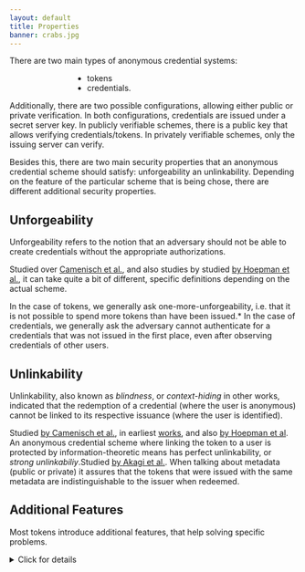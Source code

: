 ```yaml
---
layout: default
title: Properties
banner: crabs.jpg
---
```

<style>

details > *:not(summary){
  margin-left: 2em;
}

ul,li {
  margin-left: 4em;
}

</style>

There are two main types of anonymous credential systems:
- tokens
- credentials.

Additionally, there are two possible configurations, allowing either public or private verification.
In both configurations, credentials are issued under a secret server key. In publicly verifiable schemes, there is a public key that allows verifying credentials/tokens. In privately verifiable schemes, only the issuing server can verify.


Besides this, there are two main security properties that an anonymous credential scheme should satisfy: unforgeability an unlinkability. Depending on the feature of the particular scheme that is being chose, there are different additional security properties.
## Unforgeability

Unforgeability refers to the notion that an adversary should not be able to create credentials without the appropriate authorizations.

Studied over [Camenisch et al.](https://eprint.iacr.org/2015/580.pdf), and also studies by studied [by Hoepman et al.](https://eprint.iacr.org/2015/842.pdf), it can take quite a bit of different, specific definitions depending on the actual scheme.

In the case of tokens, we generally ask one-more-unforgeability, i.e. that it is not possible to spend more tokens than have been issued.*
In the case of credentials, we generally ask the adversary cannot authenticate for a credentials that was not issued in the first place, even after observing credentials of other users.


## Unlinkability


Unlinkability, also known as *blindness*, or *context-hiding* in other works, indicated that the redemption of a credential (where the user is anonymous) cannot be linked to its respective issuance (where the user is identified).


Studied [by Camenisch et al.](https://eprint.iacr.org/2015/580.pdf), in earliest [works](https://eprint.iacr.org/2013/179.pdf), and also [by Hoepman et al](https://eprint.iacr.org/2015/842.pdf).
An anonymous credential scheme where linking the token to a user is protected
by information-theoretic means has perfect unlinkability, or *strong unlinkabiliy*.Studied [by Akagi et al.](https://www.researchgate.net/publication/220797020_An_Efficient_Anonymous_Credential_System).
When talking about metadata (public or private) it assures that the tokens that
were issued with the same metadata are indistinguishable to the issuer when
redeemed.



## Additional Features

Most tokens introduce additional features, that help solving specific problems.

<details>
<summary markdown="span">Click for details</summary>

### Revocation

Defined here by [Acar et al.](https://www.iacr.org/archive/pkc2011/65710436/65710436.pdf) and
implemented using an accumulator scheme with delegatable non-membership proofs

Revocation can also be achieved with TODO

### Public Attributes

Anonymous credentials with "Public Attributes" can include metadata (e.g. provider, country of origin). The metadata is generated and signed by the issuer as part of the "credential
issuance" protocol, and are visible by the credential holder.

Certain schemes allow "selective disclosure" of attributes during token
redemption which allows the user to choose which attributes to reveal and which
ones to keep secret, while other schemes require disclosing all attributes.

### Private Attributes

Anonymous credentials with "Private Attributes" include metadata that is created by and visible to the issuer but not by the credential holder. This can allow services
to "shadowban" or rate-limit flagged users.

Private attributes should hold privacy, in the sense that it is very difficult for the issuer to link two credentials with the same set of private attributes.

### Delegatable

In a delegatable anonymous credential system, participants may use their
credentials anonymously as well as anonymously delegate them to other
participants.

Introduced in [CL06]({{site.baseurl}}/schemes.html#cl06).

### Escrow



### Threshold Issuance

A credential scheme where there can be multiple credential issuers which can
also potentially be Byzantine. (see [Coconut](https://arxiv.org/pdf/1802.07344.pdf)).


</details>
